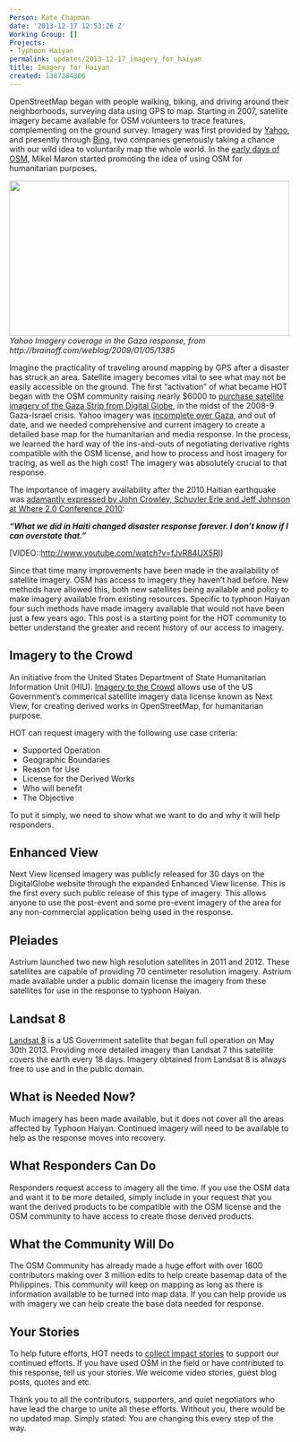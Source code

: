 ```yaml
---
Person: Kate Chapman
date: '2013-12-17 12:53:26 Z'
Working Group: []
Projects:
- Typhoon Haiyan
permalink: updates/2013-12-17_imagery_for_haiyan
title: Imagery for Haiyan
created: 1387284806
---
```

OpenStreetMap began with people walking, biking, and driving around their neighborhoods, surveying data using GPS to map. Starting in 2007, satellite imagery became available for OSM volunteers to trace features, complementing on the ground survey. Imagery was first provided by <a href="https://wiki.openstreetmap.org/wiki/Yahoo!_Aerial_Imagery">Yahoo</a>, and presently through <a href="https://wiki.openstreetmap.org/wiki/Bing">Bing</a>, two companies generously taking a chance with our wild idea to voluntarily map the whole world. In the <a href="https://wiki.openstreetmap.org/wiki/Humanitarian_OSM_Team/History">early days of OSM</a>, Mikel Maron started promoting the idea of using OSM for humanitarian purposes.

<img src="/sites/default/files/Screenshot.png" width="500" height="277" alt="" title="Yahoo Imagery coverage in the Gaza response, from http://brainoff.com/weblog/2009/01/05/1385" />
<i>Yahoo Imagery coverage in the Gaza response, from http://brainoff.com/weblog/2009/01/05/1385</i>

Imagine the practicality of traveling around mapping by GPS after a disaster has struck an area. Satellite imagery becomes vital to see what may not be easily accessible on the ground. The first “activation” of what became HOT began with the OSM community raising nearly $6000 to <a href="https://wiki.openstreetmap.org/wiki/WikiProject_Gaza#Commercial_aerial_photography">purchase satellite imagery of the Gaza Strip from Digital Globe</a>, in the midst of the 2008-9 Gaza-Israel crisis. Yahoo imagery was <a href="http://brainoff.com/weblog/2009/01/05/1385">incomplete over Gaza</a>, and out of date, and we needed comprehensive and current imagery to create a detailed base map for the humanitarian and media response. In the process, we learned the hard way of the ins-and-outs of negotiating derivative rights compatible with the OSM license, and how to process and host imagery for tracing, as well as the high cost! The imagery was absolutely crucial to that response.

The importance of imagery availability after the 2010 Haitian earthquake was <a href="http://www.youtube.com/watch?v=fJvR84UX5RI">adamantly expressed by John Crowley, Schuyler Erle and Jeff Johnson at Where 2.0 Conference 2010</a>: 

<b><i>“What we did in Haiti changed disaster response forever. I don’t know if I can overstate that.”</i></b>

[VIDEO::http://www.youtube.com/watch?v=fJvR84UX5RI]

Since that time many improvements have been made in the availability of satellite imagery. OSM has access to imagery they haven’t had before. New methods have allowed this, both new satellites being available and policy to make imagery available from existing resources. Specific to typhoon Haiyan four such methods have made imagery available that would not have been just a few years ago. This post is a starting point for the HOT community to better understand the greater and recent history of our access to imagery.

<h2>Imagery to the Crowd</h2>

An initiative from the United States Department of State Humanitarian Information Unit (HIU). <a href="https://hiu.state.gov/ittc/ittc.aspx">Imagery to the Crowd</a> allows use of the US Government’s commerical satellite imagery data license known as Next View, for creating derived works in OpenStreetMap, for humanitarian purpose.

HOT can request imagery with the following use case criteria:

<ul>
<li>Supported Operation</li>
<li>Geographic Boundaries</li>
<li>Reason for Use</li>
<li>License for the Derived Works</li>
<li>Who will benefit</li>
<li>The Objective</li>
</ul>

To put it simply, we need to show what we want to do and why it will help responders.

<h2>Enhanced View</h2>
Next View licensed imagery was publicly released for 30 days on the DigitalGlobe website through the expanded Enhanced View license. This is the first every such public release of this type of imagery. This allows anyone to use the post-event and some pre-event imagery of the area for any non-commercial application being used in the response.

<h2>Pleiades</h2>
Astrium launched two new high resolution satellites in 2011 and 2012. These satellites are capable of providing 70 centimeter resolution imagery. Astrium made available under a public domain license the imagery from these satellites for use in the response to typhoon Haiyan.

<h2>Landsat 8</h2>
<a href="http://www.nasa.gov/mission_pages/landsat/main/">Landsat 8</a> is a US Government satellite that began full operation on May 30th 2013. Providing more detailed imagery than Landsat 7 this satellite covers the earth every 18 days. Imagery obtained from Landsat 8 is always free to use and in the public domain.

<h2>What is Needed Now?</h2>

Much imagery has been made available, but it does not cover all the areas affected by Typhoon Haiyan. Continued imagery will need to be available to help as the response moves into recovery.

<h2>What Responders Can Do</h2>

Responders request access to imagery all the time. If you use the OSM data and want it to be more detailed, simply include in your request that you want the derived products to be compatible with the OSM license and the OSM community to have access to create those derived products.

<h2>What the Community Will Do</h2>

The OSM Community has already made a huge effort with over 1600 contributors making over 3 million edits to help create basemap data of the Philippines. This community will keep on mapping as long as there is information available to be turned into map data. If you can help provide us with imagery we can help create the base data needed for response. 

<h2>Your Stories</h2>

To help future efforts, HOT needs to <a href="https://docs.google.com/document/d/1e0G912019msMxsUq0s7p7xdQ007Uwrh05nFUiP7tF6o/edit">collect impact stories</a> to support our continued efforts. If you have used OSM in the field or have contributed to this response, tell us your stories. We welcome video stories, guest blog posts, quotes and etc.   

Thank you to all the contributors, supporters, and quiet negotiators who have lead the charge to unite all these efforts. Without you, there would be no updated map. Simply stated: You are changing this every step of the way.
